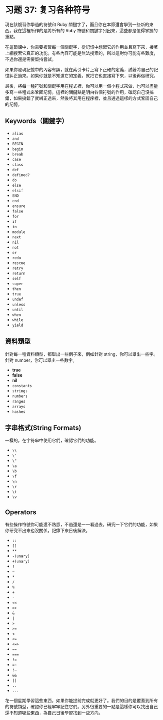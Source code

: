# 习题 37: 复习各种符号

現在該複習你學過的符號和 Ruby 關鍵字了，而且你在本節還會學到一些新的東西。我在這裡所作的是將所有的 Ruby 符號和關鍵字列出來，這些都是值得掌握的重點。

在這節課中，你需要複習每一個關鍵字，從記憶中想起它的作用並且寫下來，接著上網搜索它真正的功能。有些內容可能是無法搜索的，所以這對你可能有些難度，不過你還是需要堅持嘗試。

如果你發現記憶中的內容有誤，就在索引卡片上寫下正確的定義，試著將自己的記憶糾正過來。如果你就是不知道它的定義，就把它也直接寫下來，以後再做研究。

最後，將每一種符號和關鍵字用在程式裡，你可以用一個小程式來做，也可以盡量多寫一些程式來鞏固記憶。這裡的關鍵點是明白各個符號的作用，確認自己沒搞錯，如果搞錯了就糾正過來，然後將其用在程序裡，並且通過這樣的方式鞏固自己的記憶。

## Keywords（關鍵字）

*   `alias`
*   `and`
*   `BEGIN`
*   `begin`
*   `break`
*   `case`
*   `class`
*   `def`
*   `defined?`
*   `do`
*   `else`
*   `elsif`
*   `END`
*   `end`
*   `ensure`
*   `false`
*   `for`
*   `if`
*   `in`
*   `module`
*   `next`
*   `nil`
*   `not`
*   `or`
*   `redo`
*   `rescue`
*   `retry`
*   `return`
*   `self`
*   `super`
*   `then`
*   `true`
*   `undef`
*   `unless`
*   `until`
*   `when`
*   `while`
*   `yield`

## 資料類型

針對每一種資料類型，都舉出一些例子來，例如針對 string，你可以舉出一些字。針對 number，你可以舉出一些數字。

*   **true**
*   **false**
*   **nil**
*   `constants`
*   `strings`
*   `numbers`
*   `ranges`
*   `arrays`
*   `hashes`

## 字串格式(String Formats)

一樣的，在字符串中使用它們，確認它們的功能。

*   `\\`
*   `\'`
*   `\"`
*   `\a`
*   `\b`
*   `\f`
*   `\n`
*   `\r`
*   `\t`
*   `\v`

## Operators

有些操作符號你可能還不熟悉，不過還是一一看過去，研究一下它們的功能，如果你研究不出來也沒關係，記錄下來日後解決。

*   `::`
*   `[]`
*   `**`
*   `-(unary)`
*   `+(unary)`
*   `!`
*   `~`
*   `*`
*   `/`
*   `%`
*   `+`
*   `-`
*   `<<`
*   `>>`
*   `&`
*   `|`
*   `>`
*   `>=`
*   `<`
*   `<=`
*   `<=>`
*   `==`
*   `===`
*   `!=`
*   `=~`
*   `!~`
*   `&&`
*   `||`
*   `..`
*   `...`

花一個星期學習這些東西，如果你能提前完成就更好了。我們的目的是覆蓋到所有的符號類型，確認你已經牢牢記住它們。另外很重要的一點是這樣你可以找出自己還不知道哪些東西，為自己日後學習找到一些方向。